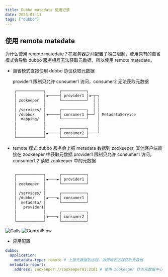 ```yaml
---
title: Dubbo matedate 使用记录
date: 2024-07-11
tags: ["dubbo"]
---
```


## 使用 remote matedate

为什么使用 remote matedate？在服务器之间配置了端口限制，使用原有的自省模式会导致 dubbo 服务相互无法获取元数据，所以使用 remote matedate。

- 自省模式直接使用 dubbo 协议获取元数据

  provider1 限制只允许 consumer1 访问，consumer2 无法获取元数据

```txt
    ┌────────────┐      ┌───────────┐
    │            │◄─────┤ provider1 │◄─┬─┐
    │ zookeeper  │      └───────────┘  │ │
    │            │                     │ │
    │ /services/ │      ┌───────────┐  │ │
    │ /dubbo/    │◄─────┤ consumer1 ├──┘ │ MetadataService
    │  mapping/  │      └───────────┘    │
    │            │                       │
    │            │      ┌───────────┐    │
    │            │◄─────┤ consumer2 ├────┘
    └────────────┘      └───────────┘
```

- remote 模式 dubbo 服务会上报 metadata 数据到 zookeeper, 其他客户端直接在 zookeeper 中获取元数据
  provider1 限制只允许 consumer1 访问，consumer1,2 读取 zookeeper 中的元数据

```txt

    ┌────────────┐      ┌───────────┐
    │            │◄────►│ provider1 │
    │ zookeeper  │      └───────────┘
    │            │
    │ /services/ │      ┌───────────┐
    │ /dubbo/    │◄────►│ consumer1 │
    │  metadata/ │      └───────────┘
    │   provider1│
    │            │      ┌───────────┐
    │            │◄────►│ consumer2 │
    └────────────┘      └───────────┘

```

![Calls](/java/dubbo/Calls-getRemoteMetadata.png)
![ControlFlow](/java/dubbo/ControlFlow-getRemoteMetadata.png)

- 应用配置

```yml
dubbo:
  application:
    metadata-type: remote # 上报元数据到远程，消费端去远程获取元数据
  metadata-report:
    address: zookeeper://zookeeper01:2181 # 使用 zookeeper 作为元数据中心
```
